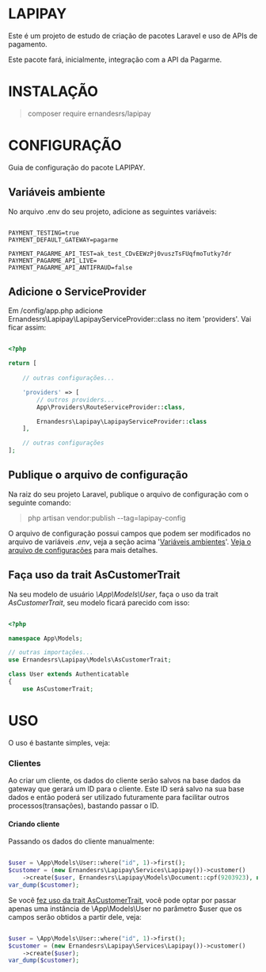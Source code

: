 # LAPIPAY
Este é um projeto de estudo de criação de pacotes Laravel e uso de APIs de pagamento.

Este pacote fará, inicialmente, integração com a API da Pagarme.

# INSTALAÇÃO
> composer require ernandesrs/lapipay

# CONFIGURAÇÃO
Guia de configuração do pacote LAPIPAY.

## Variáveis ambiente
No arquivo .env do seu projeto, adicione as seguintes variáveis:
```

PAYMENT_TESTING=true
PAYMENT_DEFAULT_GATEWAY=pagarme

PAYMENT_PAGARME_API_TEST=ak_test_CDvEEWzPj0vuszTsFUqfmoTutky7dr
PAYMENT_PAGARME_API_LIVE=
PAYMENT_PAGARME_API_ANTIFRAUD=false

```

## Adicione o ServiceProvider
Em /config/app.php adicione Ernandesrs\Lapipay\LapipayServiceProvider::class no item 'providers'. Vai ficar assim:
```php

<?php

return [
    
    // outras configurações... 

    'providers' => [
        // outros providers...
        App\Providers\RouteServiceProvider::class,

        Ernandesrs\Lapipay\LapipayServiceProvider::class
    ],

    // outras configurações
];

```

## Publique o arquivo de configuração
Na raiz do seu projeto Laravel, publique o arquivo de configuração com o seguinte comando:
> php artisan vendor:publish --tag=lapipay-config

O arquivo de configuração possui campos que podem ser modificados no arquivo de variáveis <i>.env</i>, veja a seção acima '[Variáveis ambientes](#variáveis-ambiente)'. [Veja o arquivo de configurações](src/config/lapipay.php) para mais detalhes.

## Faça uso da trait AsCustomerTrait
Na seu modelo de usuário <i>\App\Models\User</i>, faça o uso da trait <i>AsCustomerTrait</i>, seu modelo ficará parecido com isso:
```php

<?php

namespace App\Models;

// outras importações...
use Ernandesrs\Lapipay\Models\AsCustomerTrait;

class User extends Authenticatable
{
    use AsCustomerTrait;

```

# USO
O uso é bastante simples, veja:

### Clientes
Ao criar um cliente, os dados do cliente serão salvos na base dados da gateway que gerará um ID para o cliente. Este ID será salvo na sua base dados e então poderá ser utilizado futuramente para facilitar outros processos(transações), bastando passar o ID.

#### Criando cliente
Passando os dados do cliente manualmente:
```php

$user = \App\Models\User::where("id", 1)->first();
$customer = (new Ernandesrs\Lapipay\Services\Lapipay())->customer()
    ->create($user, Ernandesrs\Lapipay\Models\Document::cpf(9203923), new Ernandesrs\Lapipay\Models\Phone(55, 83232988), '9023', 'Customer Name', 'customer@mail.com', 'br', 'individual');
var_dump($customer);

```
Se você [fez uso da trait AsCustomerTrait](#faça-uso-da-trait-ascustomertrait), você pode optar por passar apenas uma instância de \App\Models\User no parâmetro $user que os campos serão obtidos a partir dele, veja:
```php

$user = \App\Models\User::where("id", 1)->first();
$customer = (new Ernandesrs\Lapipay\Services\Lapipay())->customer()
    ->create($user);
var_dump($customer);

```